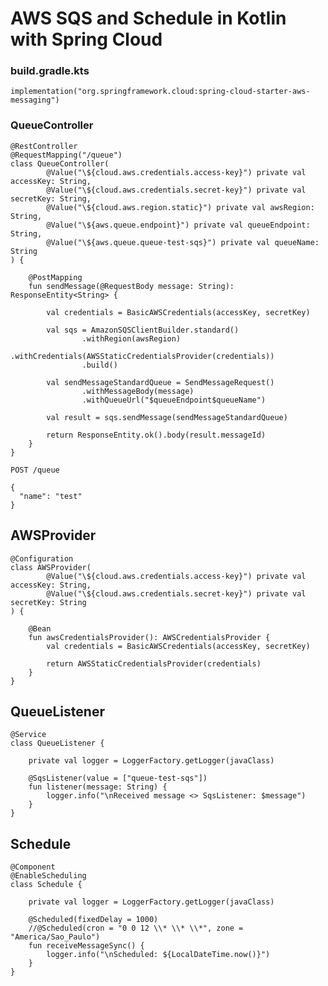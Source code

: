 # AWS SQS and Schedule in Kotlin with Spring Cloud

### build.gradle.kts
```implementation("org.springframework.cloud:spring-cloud-starter-aws-messaging")```

### QueueController
```
@RestController
@RequestMapping("/queue")
class QueueController(
        @Value("\${cloud.aws.credentials.access-key}") private val accessKey: String,
        @Value("\${cloud.aws.credentials.secret-key}") private val secretKey: String,
        @Value("\${cloud.aws.region.static}") private val awsRegion: String,
        @Value("\${aws.queue.endpoint}") private val queueEndpoint: String,
        @Value("\${aws.queue.queue-test-sqs}") private val queueName: String
) {

    @PostMapping
    fun sendMessage(@RequestBody message: String): ResponseEntity<String> {

        val credentials = BasicAWSCredentials(accessKey, secretKey)

        val sqs = AmazonSQSClientBuilder.standard()
                .withRegion(awsRegion)
                .withCredentials(AWSStaticCredentialsProvider(credentials))
                .build()

        val sendMessageStandardQueue = SendMessageRequest()
                .withMessageBody(message)
                .withQueueUrl("$queueEndpoint$queueName")

        val result = sqs.sendMessage(sendMessageStandardQueue)

        return ResponseEntity.ok().body(result.messageId)
    }
}
```

`POST /queue`
```
{
  "name": "test"
}
```

## AWSProvider
```
@Configuration
class AWSProvider(
        @Value("\${cloud.aws.credentials.access-key}") private val accessKey: String,
        @Value("\${cloud.aws.credentials.secret-key}") private val secretKey: String
) {

    @Bean
    fun awsCredentialsProvider(): AWSCredentialsProvider {
        val credentials = BasicAWSCredentials(accessKey, secretKey)

        return AWSStaticCredentialsProvider(credentials)
    }
}
```

## QueueListener
```
@Service
class QueueListener {

    private val logger = LoggerFactory.getLogger(javaClass)

    @SqsListener(value = ["queue-test-sqs"])
    fun listener(message: String) {
        logger.info("\nReceived message <> SqsListener: $message")
    }
}
```

## Schedule
```
@Component
@EnableScheduling
class Schedule {

    private val logger = LoggerFactory.getLogger(javaClass)

    @Scheduled(fixedDelay = 1000)
    //@Scheduled(cron = "0 0 12 \\* \\* \\*", zone = "America/Sao_Paulo")
    fun receiveMessageSync() {
        logger.info("\nScheduled: ${LocalDateTime.now()}")
    }
}
```
